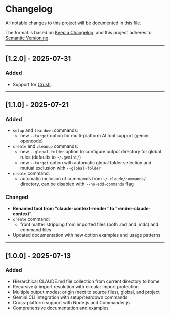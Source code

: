 # Changelog

All notable changes to this project will be documented in this file.

The format is based on [Keep a Changelog](https://keepachangelog.com/en/1.0.0/),
and this project adheres to [Semantic Versioning](https://semver.org/spec/v2.0.0.html).

---

## [1.2.0] - 2025-07-31

### Added

- Support for [Crush](https://github.com/charmbracelet/crush).

---

## [1.1.0] - 2025-07-21

### Added
- `setup` and `teardown` commands:
    - new `--target` option for multi-platform AI tool support (gemini, opencode)
- `create` and `cleanup` commands:
    - new `--global-folder` option to configure output directory for global rules (defaults to `~/.gemini/`)
    - new `--target` option with automatic global folder selection and mutual exclusion with `--global-folder`
- `create` command:
    - automatic inclusion of commands from `~/.claude/commands/` directory, can be disabled with `--no-add-commands` flag

### Changed
- **Renamed tool from "claude-context-render" to "render-claude-context".**
- `create` command:
    - front matter stripping from imported files (both .md and .mdc) and command files
- Updated documentation with new option examples and usage patterns

---

## [1.0.0] - 2025-07-13

### Added
- Hierarchical CLAUDE.md file collection from current directory to home
- Recursive `@`-import resolution with circular import protection
- Multiple output modes: origin (next to source files), global, and project
- Gemini CLI integration with setup/teardown commands
- Cross-platform support with Node.js and Commander.js
- Comprehensive documentation and examples

